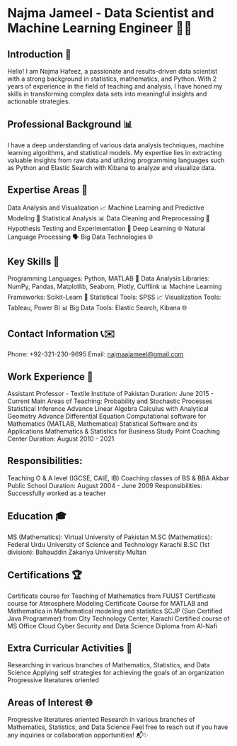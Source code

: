 # Najma Jameel - Data Scientist and Machine Learning Engineer 👩‍💻
## Introduction 🚀
Hello! I am Najma Hafeez, a passionate and results-driven data scientist with a strong background in statistics, mathematics, and Python. With 2 years of experience in the field of teaching and analysis, I have honed my skills in transforming complex data sets into meaningful insights and actionable strategies.

## Professional Background 📊
I have a deep understanding of various data analysis techniques, machine learning algorithms, and statistical models. My expertise lies in extracting valuable insights from raw data and utilizing programming languages such as Python and Elastic Search with Kibana to analyze and visualize data.

## Expertise Areas 🧠
Data Analysis and Visualization 📈
Machine Learning and Predictive Modeling 🤖
Statistical Analysis 📊
Data Cleaning and Preprocessing 🧹
Hypothesis Testing and Experimentation 🧪
Deep Learning 🌐
Natural Language Processing 🗣️
Big Data Technologies 🌐

## Key Skills 🔧
Programming Languages: Python, MATLAB 🐍
Data Analysis Libraries: NumPy, Pandas, Matplotlib, Seaborn, Plotly, Cufflink 📊
Machine Learning Frameworks: Scikit-Learn 🤖
Statistical Tools: SPSS 📈
Visualization Tools: Tableau, Power BI 📊
Big Data Tools: Elastic Search, Kibana 🌐

## Contact Information 📞✉️
Phone: +92-321-230-9695      Email: najmaajameel@gmail.com

## Work Experience 💼
Assistant Professor - Textile Institute of Pakistan
Duration: June 2015 - Current
Main Areas of Teaching:
Probability and Stochastic Processes
Statistical Inference
Advance Linear Algebra
Calculus with Analytical Geometry
Advance Differential Equation
Computational software for Mathematics (MATLAB, Mathematica)
Statistical Software and its Applications
Mathematics & Statistics for Business
Study Point Coaching Center
Duration: August 2010 - 2021

## Responsibilities:
Teaching O & A level (IGCSE, CAIE, IB)
Coaching classes of BS & BBA
Akbar Public School
Duration: August 2004 - June 2009
Responsibilities: Successfully worked as a teacher

## Education 🎓
MS (Mathematics): Virtual University of Pakistan
M.SC (Mathematics): Federal Urdu University of Science and Technology Karachi
B.SC (1st division): Bahauddin Zakariya University Multan

## Certifications 🏆
Certificate course for Teaching of Mathematics from FUUST
Certificate course for Atmosphere Modeling
Certificate Course for MATLAB and Mathematica in Mathematical modeling and statistics
SCJP (Sun Certified Java Programmer) from City Technology Center, Karachi
Certified course of MS Office
Cloud Cyber Security and Data Science Diploma from Al-Nafi

## Extra Curricular Activities 🌟
Researching in various branches of Mathematics, Statistics, and Data Science
Applying self strategies for achieving the goals of an organization
Progressive literatures oriented

## Areas of Interest 🌐
Progressive literatures oriented
Research in various branches of Mathematics, Statistics, and Data Science
Feel free to reach out if you have any inquiries or collaboration opportunities! 📬✨
